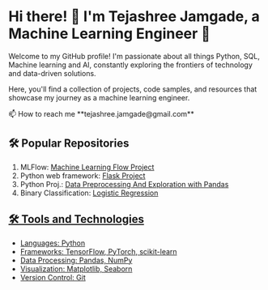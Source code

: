 <!DOCTYPE html>
<html>
<body>
  <h1>Hi there! 👋 I'm Tejashree Jamgade, a Machine Learning Engineer 🤖</h1>
  <p>Welcome to my GitHub profile! I'm passionate about all things Python, SQL, Machine learning and AI, constantly exploring the frontiers of technology and data-driven solutions.</p>
  <p>Here, you'll find a collection of projects, code samples, and resources that showcase my journey as a machine learning engineer.</p>
  📫 How to reach me **tejashree.jamgade@gmail.com**
  <h2>🛠️ Popular Repositories</h2>
  <ol>
    <li>MLFlow: <a href="https://github.com/TejashreeJamgade/MLFlow_Tutorial-/tree/main">Machine Learning Flow Project</a> </li>
    <li>Python web framework: <a href="https://github.com/TejashreeJamgade/Flask_Output_Methods-">Flask Project</a> </li>
    <li>Python Proj.: <a href="https://github.com/TejashreeJamgade/Hotel_Booking_Cancellation-Analysis-Maximizing_Revenue_Efficiency"> Data Preprocessing And Exploration with Pandas</a> </li>
    <li>Binary Classification: <a href= "https://github.com/TejashreeJamgade/-Airline-Passenger-Satisfaction-Prediction">Logistic Regression</li>

  </ol>
  
  <h2>🛠️ Tools and Technologies</h2>
  <ul>
    <li>Languages: Python</li>
    <li>Frameworks: TensorFlow, PyTorch, scikit-learn</li>
    <li>Data Processing: Pandas, NumPy</li>
    <li>Visualization: Matplotlib, Seaborn</li>
    <li>Version Control: Git</li>
  </ul>
</body>
</html>
